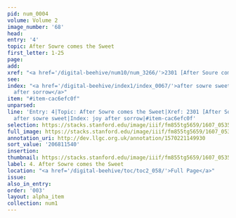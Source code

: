 ```yaml
---
pid: num_0004
volume: Volume 2
image_number: '68'
head:
entry: '4'
topic: After Sowre comes the Sweet
first_letter: 1-25
page:
add:
xref: "<a href='/digital-beehive/num10/num_3266/'>2301 [After Soure comes Sweet]</a>"
see:
index: "<a href='/digital-beehive/index1/index_0067/'>after sowre sweet</a>|<a href='/digital-beehive/index3/index_2113/'>joy
  after sorrow</a>"
item: "#item-cac6efc0f"
unparsed:
line: 'Entry: 4|Topic: After Sowre comes the Sweet|Xref: 2301 [After Soure comes Sweet]|Index:
  after sowre sweet|Index: joy after sorrow|#item-cac6efc0f'
selection: https://stacks.stanford.edu/image/iiif/fm855tg5659/1607_0535/809,1540,2952,519/full/0/default.jpg
full_image: https://stacks.stanford.edu/image/iiif/fm855tg5659/1607_0535/full/full/0/default.jpg
annotation_uri: http://dev.llgc.org.uk/annotation/1570221149930
sort_value: '206811540'
insertion:
thumbnail: https://stacks.stanford.edu/image/iiif/fm855tg5659/1607_0535/809,1540,600,180/250,/0/default.jpg
label: 4. After Sowre comes the Sweet
location: "<a href='/digital-beehive/toc/toc2_058/'>Full Page</a>"
issue:
also_in_entry:
order: '003'
layout: alpha_item
collection: num1
---
```

